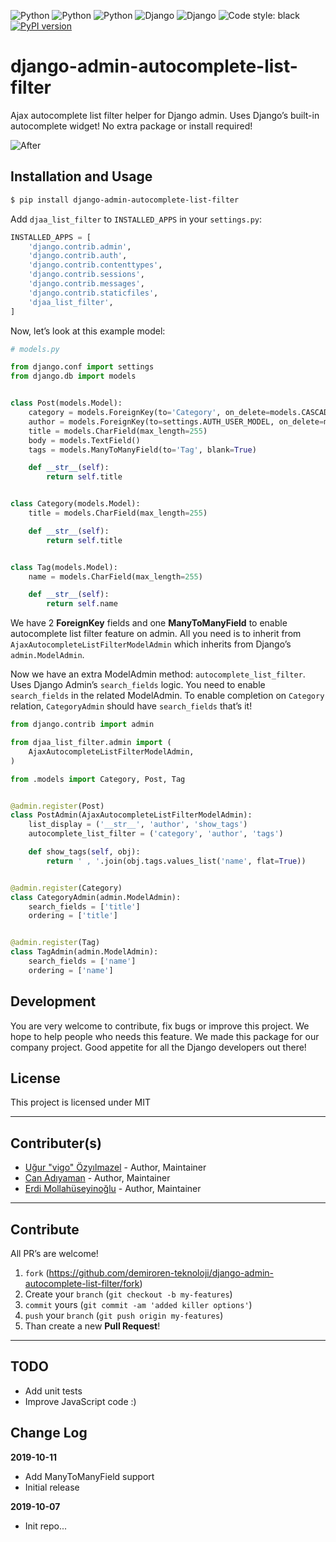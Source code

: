 ![Python](https://img.shields.io/badge/python-3.5-green.svg)
![Python](https://img.shields.io/badge/python-3.6-green.svg)
![Python](https://img.shields.io/badge/python-3.7-green.svg)
![Django](https://img.shields.io/badge/django-2.1-green.svg)
![Django](https://img.shields.io/badge/django-2.2-green.svg)
![Code style: black](https://img.shields.io/badge/code%20style-black-000000.svg)
[![PyPI version](https://badge.fury.io/py/django-admin-autocomplete-list-filter.svg)](https://badge.fury.io/py/django-admin-autocomplete-list-filter)

# django-admin-autocomplete-list-filter

Ajax autocomplete list filter helper for Django admin. Uses Django’s built-in
autocomplete widget! No extra package or install required!

![After](screenshots/demo.gif?v=2 "Widget in action...")

## Installation and Usage

```bash
$ pip install django-admin-autocomplete-list-filter
```

Add `djaa_list_filter` to `INSTALLED_APPS` in your `settings.py`:

```python
INSTALLED_APPS = [
    'django.contrib.admin',
    'django.contrib.auth',
    'django.contrib.contenttypes',
    'django.contrib.sessions',
    'django.contrib.messages',
    'django.contrib.staticfiles',
    'djaa_list_filter',           
]
```

Now, let’s look at this example model:

```python
# models.py

from django.conf import settings
from django.db import models


class Post(models.Model):
    category = models.ForeignKey(to='Category', on_delete=models.CASCADE, related_name='posts')
    author = models.ForeignKey(to=settings.AUTH_USER_MODEL, on_delete=models.CASCADE, related_name='posts')
    title = models.CharField(max_length=255)
    body = models.TextField()
    tags = models.ManyToManyField(to='Tag', blank=True)

    def __str__(self):
        return self.title


class Category(models.Model):
    title = models.CharField(max_length=255)

    def __str__(self):
        return self.title


class Tag(models.Model):
    name = models.CharField(max_length=255)

    def __str__(self):
        return self.name

```

We have 2 **ForeignKey** fields and one **ManyToManyField** to enable
autocomplete list filter feature on admin. All you need is to inherit from
`AjaxAutocompleteListFilterModelAdmin` which inherits from Django’s
`admin.ModelAdmin`.

Now we have an extra ModelAdmin method: `autocomplete_list_filter`. Uses 
Django Admin’s `search_fields` logic. You need to enable `search_fields`
in the related ModelAdmin. To enable completion on `Category` relation,
`CategoryAdmin` should have `search_fields` that’s it!

```python
from django.contrib import admin

from djaa_list_filter.admin import (
    AjaxAutocompleteListFilterModelAdmin,
)

from .models import Category, Post, Tag


@admin.register(Post)
class PostAdmin(AjaxAutocompleteListFilterModelAdmin):
    list_display = ('__str__', 'author', 'show_tags')
    autocomplete_list_filter = ('category', 'author', 'tags')

    def show_tags(self, obj):
        return ' , '.join(obj.tags.values_list('name', flat=True))


@admin.register(Category)
class CategoryAdmin(admin.ModelAdmin):
    search_fields = ['title']
    ordering = ['title']


@admin.register(Tag)
class TagAdmin(admin.ModelAdmin):
    search_fields = ['name']
    ordering = ['name']

```

## Development

You are very welcome to contribute, fix bugs or improve this project. We
hope to help people who needs this feature. We made this package for
our company project. Good appetite for all the Django developers out there!

## License

This project is licensed under MIT

---

## Contributer(s)

* [Uğur "vigo" Özyılmazel](https://github.com/vigo) - Author, Maintainer
* [Can Adıyaman](https://github.com/canadiyaman) - Author, Maintainer
* [Erdi Mollahüseyinoğlu](https://github.com/erdimollahuseyin) - Author, Maintainer

---

## Contribute

All PR’s are welcome!

1. `fork` (https://github.com/demiroren-teknoloji/django-admin-autocomplete-list-filter/fork)
1. Create your `branch` (`git checkout -b my-features`)
1. `commit` yours (`git commit -am 'added killer options'`)
1. `push` your `branch` (`git push origin my-features`)
1. Than create a new **Pull Request**!

---

## TODO

- Add unit tests
- Improve JavaScript code :)

## Change Log

**2019-10-11**

- Add ManyToManyField support
- Initial release

**2019-10-07**

- Init repo...
